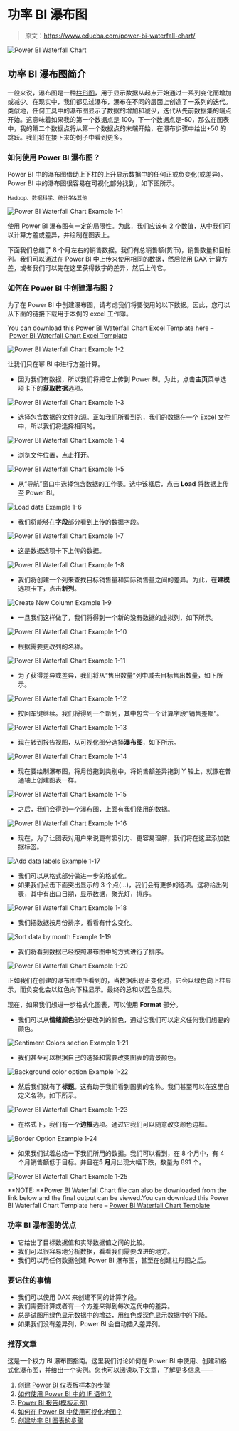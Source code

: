 # 功率 BI 瀑布图

> 原文：<https://www.educba.com/power-bi-waterfall-chart/>

![Power BI Waterfall Chart](img/39aa263c4c7eb1245fd82f8b5c80c636.png)



## 功率 BI 瀑布图简介

一般来说，瀑布图是一种[柱形图](https://www.educba.com/column-chart-in-excel/)，用于显示数据从起点开始通过一系列变化而增加或减少。在现实中，我们都见过瀑布，瀑布在不同的层面上创造了一系列的迭代。类似地，任何工具中的瀑布图显示了数据的增加和减少，迭代从先前数据集的端点开始。这意味着如果我的第一个数据点是 100，下一个数据点是-50，那么在图表中，我的第二个数据点将从第一个数据点的末端开始，在瀑布步骤中给出+50 的跳跃。我们将在接下来的例子中看到更多。

### 如何使用 Power BI 瀑布图？

Power BI 中的瀑布图借助上下柱的上升显示数据中的任何正或负变化(或差异)。Power BI 中的瀑布图很容易在可视化部分找到，如下图所示。

<small>Hadoop、数据科学、统计学&其他</small>

![Power BI Waterfall Chart Example 1-1](img/311c7663060a62776c0c3d543cef30f7.png)



使用 Power BI 瀑布图有一定的局限性。为此，我们应该有 2 个数值，从中我们可以计算方差或差异，并绘制在图表上。

下面我们总结了 8 个月左右的销售数据。我们有总销售额(货币)，销售数量和目标列。我们可以通过在 Power BI 中上传来使用相同的数据，然后使用 DAX 计算方差，或者我们可以先在这里获得数字的差异，然后上传它。

### 如何在 Power BI 中创建瀑布图？

为了在 Power BI 中创建瀑布图，请考虑我们将要使用的以下数据。因此，您可以从下面的链接下载用于本例的 excel 工作簿。

You can download this Power BI Waterfall Chart Excel Template here – [Power BI Waterfall Chart Excel Template](#popmake-167767)

![Power BI Waterfall Chart Example 1-2](img/1480cc2055a94d47c74d3607a9f75f7f.png)



让我们只在幂 BI 中进行方差计算。

*   因为我们有数据，所以我们将把它上传到 Power BI。为此，点击**主页**菜单选项卡下的**获取数据**选项。

![Power BI Waterfall Chart Example 1-3](img/7846ac324bee506fd7bb9e105e987c62.png)



*   选择包含数据的文件的源。正如我们所看到的，我们的数据在一个 Excel 文件中，所以我们将选择相同的。

![Power BI Waterfall Chart Example 1-4](img/1c35206e8cd7b001faacc384f0ed229c.png)



*   浏览文件位置，点击**打开**。

![Power BI Waterfall Chart Example 1-5](img/1741c1d7d7a729ba1bace6176b8d9315.png)



*   从“导航”窗口中选择包含数据的工作表。选中该框后，点击 **Load** 将数据上传至 Power BI。

![Load data Example 1-6](img/0798440127e6c0a79c1e2cd699aa7332.png)



*   我们将能够在**字段**部分看到上传的数据字段。

![Power BI Waterfall Chart Example 1-7](img/e8f50f0b8b9de01add6c607315e6d0a5.png)



*   这是数据选项卡下上传的数据。

![Power BI Waterfall Chart Example 1-8](img/bfb619c9f2e6cfa1f67edea70ae72ef1.png)



*   我们将创建一个列来查找目标销售量和实际销售量之间的差异。为此，在**建模**选项卡下，点击**新列**。

![Create New Column Example 1-9](img/b791afbd8907e055936b5e600b44f442.png)



*   一旦我们这样做了，我们将得到一个新的没有数据的虚拟列，如下所示。

![Power BI Waterfall Chart Example 1-10](img/8fbbd89bf91538885fd154c1764a5d9f.png)



*   根据需要更改列的名称。

![Power BI Waterfall Chart Example 1-11](img/a84ae3b9f9e20794d1ab72a9b5b1c099.png)



*   为了获得差异或差异，我们将从“售出数量”列中减去目标售出数量，如下所示。

![Power BI Waterfall Chart Example 1-12](img/afabb71680f5f54f0a8df46ae4cbb554.png)



*   按回车键继续。我们将得到一个新列，其中包含一个计算字段“销售差额”。

![Power BI Waterfall Chart Example 1-13](img/1877f62e8dff3bd67371b1cd2aa612cd.png)



*   现在转到报告视图，从可视化部分选择**瀑布图**，如下所示。

![Power BI Waterfall Chart Example 1-14](img/5e7b179c6b410174c39bdcc032320948.png)



*   现在要绘制瀑布图，将月份拖到类别中，将销售额差异拖到 Y 轴上，就像在普通轴上创建图表一样。

![Power BI Waterfall Chart Example 1-15](img/6d9e399e8747568551ab96b925bdfc8c.png)



*   之后，我们会得到一个瀑布图，上面有我们使用的数据。

![Power BI Waterfall Chart Example 1-16](img/dbcddfce25edc1881e16266487d46832.png)



*   现在，为了让图表对用户来说更有吸引力、更容易理解，我们将在这里添加数据标签。

![Add data labels Example 1-17](img/af2d687b78df07b9effe74d2ac44fc55.png)



*   我们可以从格式部分做进一步的格式化。
*   如果我们点击下面突出显示的 3 个点(…)，我们会有更多的选项。这将给出列表，其中有出口日期，显示数据，聚光灯，排序。

![Power BI Waterfall Chart Example 1-18](img/1dba231a299c7640213a5e4f7b423508.png)



*   我们把数据按月份排序，看看有什么变化。

![Sort data by month Example 1-19](img/9b52e3cd040ef7d89bc120a3eb52f377.png)



*   我们将看到数据已经按照瀑布图中的方式进行了排序。

![Power BI Waterfall Chart Example 1-20](img/742cd89529c323a305e889223f80b04f.png)



正如我们在创建的瀑布图中所看到的，当数据出现正变化时，它会以绿色向上柱显示，而负变化会以红色向下柱显示。最终的总和以蓝色显示。

现在，如果我们想进一步格式化图表，可以使用 **Format** 部分。

*   我们可以从**情绪颜色**部分更改列的颜色，通过它我们可以定义任何我们想要的颜色。

![Sentiment Colors section Example 1-21](img/73a080761cc439849351d45831e41c26.png)



*   我们甚至可以根据自己的选择和需要改变图表的背景颜色。

![Background color option Example 1-22](img/ddba319a3587f81439c5eb926bda7324.png)



*   然后我们就有了**标题**。这有助于我们看到图表的名称。我们甚至可以在这里自定义名称，如下所示。

![Power BI Waterfall Chart Example 1-23](img/41bc6e761b3808f5391aad9df5b261bf.png)



*   在格式下，我们有一个**边框**选项。通过它我们可以随意改变颜色边框。

![Border Option Example 1-24](img/e6ab9ea0410649256279199deca9a402.png)



*   如果我们试着总结一下我们所用的数据。我们可以看到，在 8 个月中，有 4 个月销售额低于目标。并且在**5 月**月出现大幅下跌，数量为 891 个。

![Power BI Waterfall Chart Example 1-25](img/e8656f3654fe984cff24e04f8f4ed93c.png)



**NOTE: **Power BI Waterfall Chart file can also be downloaded from the link below and the final output can be viewed.You can download this Power BI Waterfall Chart Template here – [Power BI Waterfall Chart Template](#popmake-227875)

### 功率 BI 瀑布图的优点

*   它给出了目标数据值和实际数据值之间的比较。
*   我们可以很容易地分析数据，看看我们需要改进的地方。
*   我们可以用任何数据创建 Power BI 瀑布图，甚至在创建柱形图之后。

### 要记住的事情

*   我们可以使用 DAX 来创建不同的计算字段。
*   我们需要计算或者有一个方差来得到每次迭代中的差异。
*   总是试图用绿色显示数据中的增益，用红色或深色显示数据中的下降。
*   如果我们没有差异列，Power BI 会自动插入差异列。

### 推荐文章

这是一个权力 BI 瀑布图指南。这里我们讨论如何在 Power BI 中使用、创建和格式化瀑布图，并给出一个实例。您也可以阅读以下文章，了解更多信息——

1.  [创建 Power BI 仪表板样本的步骤](https://www.educba.com/power-bi-dashboard-samples/)
2.  [如何使用 Power BI 中的 IF 语句？](https://www.educba.com/power-bi-if-statement/)
3.  [Power BI 报告(模板示例)](https://www.educba.com/creating-reports-in-power-bi/)
4.  [如何在 Power BI 中使用可视化地图？](https://www.educba.com/power-bi-maps/)
5.  [创建功率 BI 图表的步骤](https://www.educba.com/power-bi-charts/)





